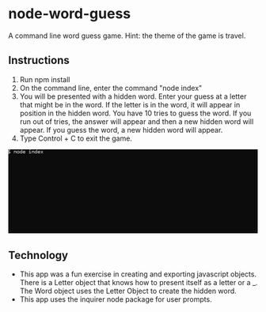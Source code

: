 # node-word-guess
A command line word guess game. Hint: the theme of the game is travel.

## Instructions
1. Run npm install 
3. On the command line, enter the command "node index"
4. You will be presented with a hidden word. Enter your guess at a letter that might be in the word. If the letter is in the word, it will appear in position in the hidden word. You have 10 tries to guess the word. If you run out of tries, the answer will appear and then a new hidden word will appear. If you guess the word, a new hidden word will appear. 
4. Type Control + C to exit the game.  
  


![](./sample_run.gif)

  
    
## Technology
* This app was a fun exercise in creating and exporting javascript objects. There is a Letter object that knows how to present itself as a letter or a _. The Word object uses the Letter Object to create the hidden word.
* This app uses the inquirer node package for user prompts.
